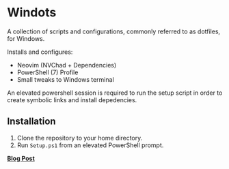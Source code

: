 # Windots
A collection of scripts and configurations, commonly referred to as dotfiles, for Windows.

Installs and configures:
- Neovim (NVChad + Dependencies)
- PowerShell (7) Profile
- Small tweaks to Windows terminal

An elevated powershell session is required to run the setup script in order to create symbolic links and install depedencies.

## Installation
1. Clone the repository to your home directory.
2. Run `Setup.ps1` from an elevated PowerShell prompt. 

**[Blog Post](https://scottmckendry.tech/the-ultimate-powershell-profile/)**
